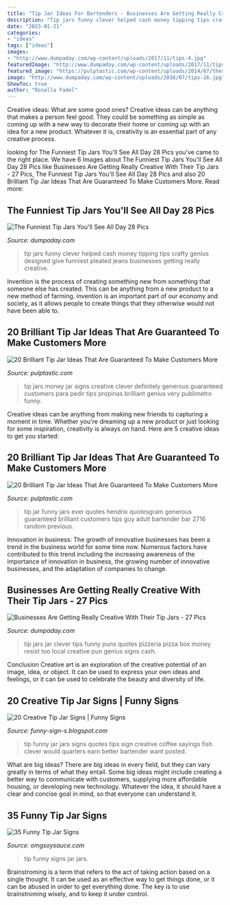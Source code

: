 ```yaml
---
title: "Tip Jar Ideas For Bartenders - Businesses Are Getting Really Creative With Their Tip Jars"
description: "Tip jars funny clever helped cash money tipping tips crafty genius designed give funniest pleated jeans businesses getting really creative"
date: "2023-01-21"
categories:
- "ideas"
tags: ["ideas"]
images:
- "http://www.dumpaday.com/wp-content/uploads/2017/11/tips-4.jpg"
featuredImage: "http://www.dumpaday.com/wp-content/uploads/2017/11/tips-4.jpg"
featured_image: "https://pulptastic.com/wp-content/uploads/2014/07/these-tip-jars-will-definitely-get-money-4.jpg"
image: "http://www.dumpaday.com/wp-content/uploads/2016/07/tips-16.jpg"
ShowToc: true
author: "Rosella Fadel"
---
```



Creative ideas: What are some good ones?
Creative ideas can be anything that makes a person feel good. They could be something as simple as coming up with a new way to decorate their home or coming up with an idea for a new product. Whatever it is, creativity is an essential part of any creative process.

	

		
looking for The Funniest Tip Jars You&#039;ll See All Day 28 Pics you've came to the right place. We have 6 Images about The Funniest Tip Jars You&#039;ll See All Day 28 Pics like Businesses Are Getting Really Creative With Their Tip Jars - 27 Pics, The Funniest Tip Jars You&#039;ll See All Day 28 Pics and also 20 Brilliant Tip Jar Ideas That Are Guaranteed To Make Customers More. Read more:
		
    
## The Funniest Tip Jars You&#039;ll See All Day 28 Pics

<img loading=lazy src="http://www.dumpaday.com/wp-content/uploads/2017/11/tips-4.jpg" onerror="this.onerror=null;this.src='https://tse2.mm.bing.net/th?id=OIP.8-l1MYTS6TQvgciF7hR1CwHaJ4&amp;pid=15.1';" alt="The Funniest Tip Jars You&#039;ll See All Day 28 Pics">

_Source: dumpaday.com_

>tip jars funny clever helped cash money tipping tips crafty genius designed give funniest pleated jeans businesses getting really creative. 

	

Invention is the process of creating something new from something that someone else has created. This can be anything from a new product to a new method of farming. invention is an important part of our economy and society, as it allows people to create things that they otherwise would not have been able to.

    
## 20 Brilliant Tip Jar Ideas That Are Guaranteed To Make Customers More

<img loading=lazy src="https://pulptastic.com/wp-content/uploads/2014/07/these-tip-jars-will-definitely-get-money-4.jpg" onerror="this.onerror=null;this.src='https://tse1.mm.bing.net/th?id=OIP.gy4816YkRdHKQXfoC6a4EAHaIl&amp;pid=15.1';" alt="20 Brilliant Tip Jar Ideas That Are Guaranteed To Make Customers More">

_Source: pulptastic.com_

>tip jars money jar signs creative clever definitely generous guaranteed customers para pedir tips propinas brilliant genius very publimetro funny. 

	

Creative ideas can be anything from making new friends to capturing a moment in time. Whether you're dreaming up a new product or just looking for some inspiration, creativity is always on hand. Here are 5 creative ideas to get you started: 

    
## 20 Brilliant Tip Jar Ideas That Are Guaranteed To Make Customers More

<img loading=lazy src="https://i1.wp.com/pulptastic.com/wp-content/uploads/2014/07/these-tip-jars-will-definitely-get-money-16.jpg?resize=500%2C667" onerror="this.onerror=null;this.src='https://tse1.mm.bing.net/th?id=OIP.wB9Gu7MIWOcCjqzxobZwzQHaJ4&amp;pid=15.1';" alt="20 Brilliant Tip Jar Ideas That Are Guaranteed To Make Customers More">

_Source: pulptastic.com_

>tip jar funny jars ever quotes hendrix quotesgram generous guaranteed brilliant customers tips guy adult bartender bar 2716 random previous. 

	

Innovation in business:
The growth of innovative businesses has been a trend in the business world for some time now. Numerous factors have contributed to this trend including the increasing awareness of the importance of innovation in business, the growing number of innovative businesses, and the adaptation of companies to change.

    
## Businesses Are Getting Really Creative With Their Tip Jars - 27 Pics

<img loading=lazy src="http://www.dumpaday.com/wp-content/uploads/2016/07/tips-16.jpg" onerror="this.onerror=null;this.src='https://tse3.mm.bing.net/th?id=OIP.veY2VUI2gl7c3cUbiEsROgDhEs&amp;pid=15.1';" alt="Businesses Are Getting Really Creative With Their Tip Jars - 27 Pics">

_Source: dumpaday.com_

>tip jars jar clever tips funny puns quotes pizzeria pizza box money resist too local creative pun genius signs cash. 

	

Conclusion
Creative art is an exploration of the creative potential of an image, idea, or object. It can be used to express your own ideas and feelings, or it can be used to celebrate the beauty and diversity of life.

    
## 20 Creative Tip Jar Signs | Funny Signs

<img loading=lazy src="https://2.bp.blogspot.com/-yv4QuNCmOnQ/TvHSlA8BTJI/AAAAAAAACpk/FCEPeIB8_yU/s640/funny+tip+jars+019.jpg" onerror="this.onerror=null;this.src='https://tse4.mm.bing.net/th?id=OIP.aFvyP-6FaN3re48mvTC34QAAAA&amp;pid=15.1';" alt="20 Creative Tip Jar Signs | Funny Signs">

_Source: funny-sign-s.blogspot.com_

>tip funny jar jars signs quotes tips sign creative coffee sayings fish clever would quarters earn better bartender want posted. 

	

What are big ideas?
There are big ideas in every field, but they can vary greatly in terms of what they entail. Some big ideas might include creating a better way to communicate with customers, supplying more affordable housing, or developing new technology. Whatever the idea, it should have a clear and concise goal in mind, so that everyone can understand it.

    
## 35 Funny Tip Jar Signs

<img loading=lazy src="http://www.omgsoysauce.com/wp-content/uploads/2010/10/9-funny-tip-jars-pictures.jpg" onerror="this.onerror=null;this.src='https://tse3.mm.bing.net/th?id=OIP.u1yibDAqvaW6oCZdxqW_8gHaJV&amp;pid=15.1';" alt="35 Funny Tip Jar Signs">

_Source: omgsoysauce.com_

>tip funny signs jar jars. 

	

Brainstroming is a term that refers to the act of taking action based on a single thought. It can be used as an effective way to get things done, or it can be abused in order to get everything done. The key is to use brainstroming wisely, and to keep it under control.

